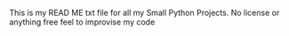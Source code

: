 This is my READ ME txt file for all my Small Python Projects.
No license or anything free feel  to improvise my code
